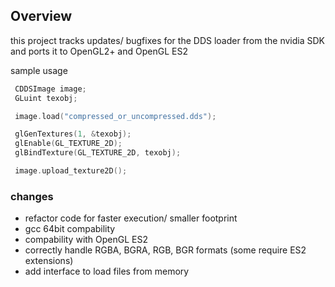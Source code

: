 ## Overview
this project tracks updates/ bugfixes for the DDS loader from the nvidia SDK and ports it to OpenGL2+ and OpenGL ES2

sample usage
```cpp
 CDDSImage image;
 GLuint texobj;

 image.load("compressed_or_uncompressed.dds");

 glGenTextures(1, &texobj);
 glEnable(GL_TEXTURE_2D);
 glBindTexture(GL_TEXTURE_2D, texobj);

 image.upload_texture2D();
```

### changes
* refactor code for faster execution/ smaller footprint
* gcc 64bit compability
* compability with OpenGL ES2
* correctly handle RGBA, BGRA, RGB, BGR formats (some require ES2 extensions)
* add interface to load files from memory
